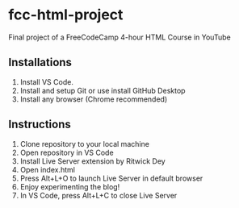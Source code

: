 # fcc-html-project
Final project of a FreeCodeCamp 4-hour HTML Course in YouTube

## Installations
1. Install VS Code.
2. Install and setup Git or use install GitHub Desktop
3. Install any browser (Chrome recommended)

## Instructions
1. Clone repository to your local machine
2. Open repository in VS Code
3. Install Live Server extension by Ritwick Dey
4. Open index.html
5. Press Alt+L+O to launch Live Server in default browser
6. Enjoy experimenting the blog!
7. In VS Code, press Alt+L+C to close Live Server